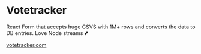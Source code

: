 # Votetracker

React Form that accepts huge CSVS with 1M+ rows and converts the data to DB entries. Love Node streams 💕

[votetracker.com](https://www.carolinaelections.com/votetracker/)
